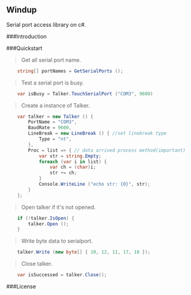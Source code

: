 Windup
------

Serial port access library on c#. 

###Introduction

###Quickstart
>Get all serial port name.

```C#
	string[] portNames = GetSerialPorts ();
````

>Test a serial port is busy.

```C#
    var isBusy = Talker.TouchSerialPort ("COM3", 9600)
````

>Create a instance of Talker.

```C#
	var talker = new Talker () {
		PortName = "COM3",
		BaudRate = 9600,
		LineBreak = new LineBreak () { //set linebreak type
			Type = "nt",
		},
		Proc = list => { // data arrived process method(important)
			var str = string.Empty;
			foreach (var i in list) {
				var ch = (char)i;
				str += ch;
			}
			Console.WriteLine ("echo str: {0}", str);
		}
	};
````

>Open talker if it's not opened.

```C#
	if (!talker.IsOpen) {
		talker.Open (); 
	}
````

>Write byte data to serialport.

```C#
	talker.Write (new byte[] { 10, 12, 11, 17, 18 });
````

>Close talker.

```C#
	var isSuccessed = talker.Close();
````
	
###License